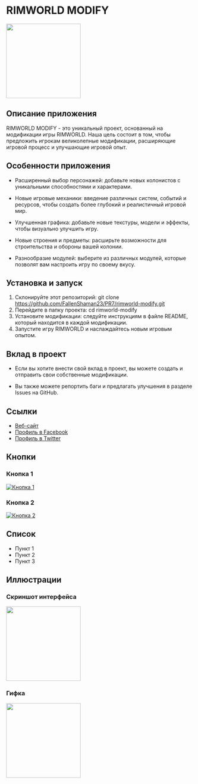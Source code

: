 # RIMWORLD MODIFY

<Image src="https://ltdfoto.ru/images/2024/03/02/kandinsky-download-1709364968305.png" width="200px" height="200px">

## Описание приложения

RIMWORLD MODIFY - это уникальный проект, основанный на модификации игры RIMWORLD. Наша цель состоит в том, чтобы предложить игрокам великолепные модификации, расширяющие игровой процесс и улучшающие игровой опыт.

## Особенности приложения

- Расширенный выбор персонажей: добавьте новых колонистов с уникальными способностями и характерами.

- Новые игровые механики: введение различных систем, событий и ресурсов, чтобы создать более глубокий и реалистичный игровой мир.

- Улучшенная графика: добавьте новые текстуры, модели и эффекты, чтобы визуально улучшить игру.

- Новые строения и предметы: расширьте возможности для строительства и обороны вашей колонии.

- Разнообразие модулей: выберите из различных модулей, которые позволят вам настроить игру по своему вкусу.

## Установка и запуск

1. Склонируйте этот репозиторий: git clone https://github.com/FallenShaman23/PR7/rimworld-modify.git
2. Перейдите в папку проекта: cd rimworld-modify
3. Установите модификации: следуйте инструкциям в файле README, который находится в каждой модификации.
4. Запустите игру RIMWORLD и наслаждайтесь новым игровым опытом.

## Вклад в проект

- Если вы хотите внести свой вклад в проект, вы можете создать и отправить свои собственные модификации.

- Вы также можете репортить баги и предлагать улучшения в разделе Issues на GitHub.

## Ссылки

- [Веб-сайт](https://example.com)
- [Профиль в Facebook](https://www.facebook.com)
- [Профиль в Twitter](https://twitter.com)

## Кнопки

### Кнопка 1

[![Кнопка 1](https://your-image-url.com/button1.png)](https://example.com/button1)

### Кнопка 2

[![Кнопка 2](https://your-image-url.com/button2.png)](https://example.com/button2)

## Список

- Пункт 1
- Пункт 2
- Пункт 3

## Иллюстрации

### Скриншот интерфейса

<Image src="https://www.cheathappens.com/graphics/reviews/screenshot1_Rimworld.jpg" width="200px" height="200px">

### Гифка

<Image src="https://thumbs.gfycat.com/AbsoluteCloseAmoeba-max-1mb.gif" width="200px" height="200px">
